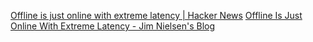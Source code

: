 
[Offline is just online with extreme latency | Hacker News](https://news.ycombinator.com/item?id=35626015)
[Offline Is Just Online With Extreme Latency - Jim Nielsen's Blog](https://blog.jim-nielsen.com/2023/offline-is-online-with-extreme-latency/)
